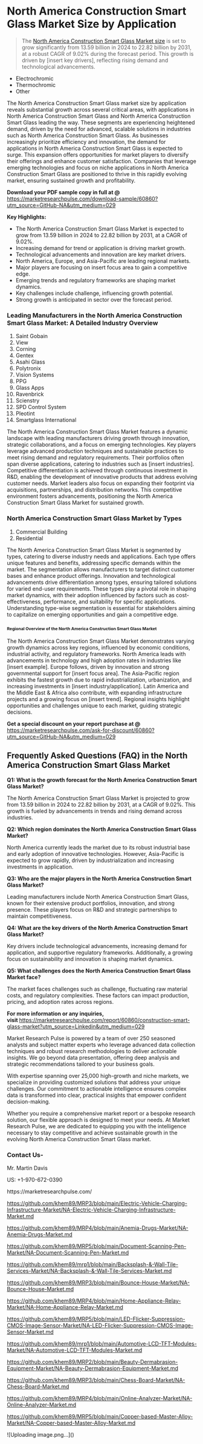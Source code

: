 <h1>North America Construction Smart Glass Market&nbsp;Size by Application</h1><blockquote><p>The <a href="https://marketresearchpulse.com/download-sample/60860?utm_source=GitHub-NA&amp;utm_medium=029">North America Construction Smart Glass Market size</a> is set to grow significantly from 13.59 billion in 2024 to 22.82 billion by 2031, at a robust CAGR of 9.02% during the forecast period. This growth is driven by [insert key drivers], reflecting rising demand and technological advancements.</p></blockquote><ul><li>Electrochromic<li> Thermochromic<li> Other</li></ul><p>The North America Construction Smart Glass market size by application reveals substantial growth across several critical areas, with applications in North America Construction Smart Glass and North America Construction Smart Glass leading the way. These segments are experiencing heightened demand, driven by the need for advanced, scalable solutions in industries such as North America Construction Smart Glass. As businesses increasingly prioritize efficiency and innovation, the demand for applications in North America Construction Smart Glass is expected to surge. This expansion offers opportunities for market players to diversify their offerings and enhance customer satisfaction. Companies that leverage emerging technologies and focus on niche applications in North America Construction Smart Glass are positioned to thrive in this rapidly evolving market, ensuring sustained growth and profitability.</p><p><strong>Download your PDF sample copy in full at @ </strong><a href="https://marketresearchpulse.com/download-sample/60860?utm_source=GitHub-NA&amp;utm_medium=029">https://marketresearchpulse.com/download-sample/60860?utm_source=GitHub-NA&amp;utm_medium=029</a></p><p><strong>Key Highlights: </strong></p><ul><li>The North America Construction Smart Glass Market is expected to grow from 13.59 billion in 2024 to 22.82 billion by 2031, at a CAGR of 9.02%.</li><li>Increasing demand for trend or application is driving market growth.</li><li>Technological advancements and innovation are key market drivers.</li><li>North America, Europe, and Asia-Pacific are leading regional markets.</li><li>Major players are focusing on insert focus area to gain a competitive edge.</li><li>Emerging trends and regulatory frameworks are shaping market dynamics.</li><li>Key challenges include challenge, influencing growth potential.</li><li>Strong growth is anticipated in sector over the forecast period.</li></ul><h3>Leading Manufacturers in the North America Construction Smart Glass Market: A Detailed Industry Overview</h3><ol><li>Saint Gobain</li><li>View</li><li>Corning</li><li>Gentex</li><li>Asahi Glass</li><li>Polytronix</li><li>Vision Systems</li><li>PPG</li><li>Glass Apps</li><li>Ravenbrick</li><li>Scienstry</li><li>SPD Control System</li><li>Pleotint</li><li>Smartglass International</li></ol><div class="flex max-w-full flex-col flex-grow"><div class="min-h-8 text-message flex w-full flex-col items-end gap-2 whitespace-normal break-words [.text-message+&amp;]:mt-5" dir="auto" data-message-author-role="assistant" data-message-id="fd8432e4-4910-450d-b182-61b7bfb0a01f" data-message-model-slug="gpt-4o"><div class="flex w-full flex-col gap-1 empty:hidden first:pt-[3px]"><div class="markdown prose w-full break-words dark:prose-invert light"><p>The North America Construction Smart Glass Market features a dynamic landscape with leading manufacturers driving growth through innovation, strategic collaborations, and a focus on emerging technologies. Key players leverage advanced production techniques and sustainable practices to meet rising demand and regulatory requirements. Their portfolios often span diverse applications, catering to industries such as [insert industries]. Competitive differentiation is achieved through continuous investment in R&amp;D, enabling the development of innovative products that address evolving customer needs. Market leaders also focus on expanding their footprint via acquisitions, partnerships, and distribution networks. This competitive environment fosters advancements, positioning the North America Construction Smart Glass Market for sustained growth.</p></div></div></div></div><h3>North America Construction Smart Glass Market by Types</h3><ol><li>Commercial Building<li> Residential</li></ol><div class="flex max-w-full flex-col flex-grow"><div class="min-h-8 text-message flex w-full flex-col items-end gap-2 whitespace-normal break-words [.text-message+&amp;]:mt-5" dir="auto" data-message-author-role="assistant" data-message-id="084470be-0bb7-4664-bddf-5156b4f41249" data-message-model-slug="gpt-4o-mini"><div class="flex w-full flex-col gap-1 empty:hidden first:pt-[3px]"><div class="markdown prose w-full break-words dark:prose-invert light"><p>The North America Construction Smart Glass Market is segmented by types, catering to diverse industry needs and applications. Each type offers unique features and benefits, addressing specific demands within the market. The segmentation allows manufacturers to target distinct customer bases and enhance product offerings. Innovation and technological advancements drive differentiation among types, ensuring tailored solutions for varied end-user requirements. These types play a pivotal role in shaping market dynamics, with their adoption influenced by factors such as cost-effectiveness, performance, and suitability for specific applications. Understanding type-wise segmentation is essential for stakeholders aiming to capitalize on emerging opportunities and gain a competitive edge.</p></div></div></div></div><h3><span style="font-size: 11px;">Regional Overview of the North America Construction Smart Glass Market</span></h3><div class="flex max-w-full flex-col flex-grow"><div class="min-h-8 text-message flex w-full flex-col items-end gap-2 whitespace-normal break-words [.text-message+&amp;]:mt-5" dir="auto" data-message-author-role="assistant" data-message-id="e9038762-ce64-4e30-91c9-9bd413514231" data-message-model-slug="gpt-4o-mini"><div class="flex w-full flex-col gap-1 empty:hidden first:pt-[3px]"><div class="markdown prose w-full break-words dark:prose-invert light"><p>The North America Construction Smart Glass Market demonstrates varying growth dynamics across key regions, influenced by economic conditions, industrial activity, and regulatory frameworks. North America leads with advancements in technology and high adoption rates in industries like [insert example]. Europe follows, driven by innovation and strong governmental support for [insert focus area]. The Asia-Pacific region exhibits the fastest growth due to rapid industrialization, urbanization, and increasing investments in [insert industry/application]. Latin America and the Middle East &amp; Africa also contribute, with expanding infrastructure projects and a growing focus on [insert trend]. Regional insights highlight opportunities and challenges unique to each market, guiding strategic decisions.</p></div></div></div></div><p><strong>Get a special discount on your report purchase at @ </strong><a href="https://marketresearchpulse.com/ask-for-discount/60860?utm_source=GitHub-NA&amp;utm_medium=029">https://marketresearchpulse.com/ask-for-discount/60860?utm_source=GitHub-NA&amp;utm_medium=029</a></p><h2>Frequently Asked Questions (FAQ) in the North America Construction Smart Glass Market</h2><p><strong>Q1: What is the growth forecast for the North America Construction Smart Glass Market?</strong></p><p>The North America Construction Smart Glass Market is projected to grow from 13.59 billion in 2024 to 22.82 billion by 2031, at a CAGR of 9.02%. This growth is fueled by advancements in trends and rising demand across industries.</p><p><strong>Q2: Which region dominates the North America Construction Smart Glass Market?</strong></p><p>North America currently leads the market due to its robust industrial base and early adoption of innovative technologies. However, Asia-Pacific is expected to grow rapidly, driven by industrialization and increasing investments in application.</p><p><strong>Q3: Who are the major players in the North America Construction Smart Glass Market?</strong></p><p>Leading manufacturers include North America Construction Smart Glass, known for their extensive product portfolios, innovation, and strong presence. These players focus on R&amp;D and strategic partnerships to maintain competitiveness.</p><p><strong>Q4: What are the key drivers of the North America Construction Smart Glass Market?</strong></p><p>Key drivers include technological advancements, increasing demand for application, and supportive regulatory frameworks. Additionally, a growing focus on sustainability and innovation is shaping market dynamics.</p><p><strong>Q5: What challenges does the North America Construction Smart Glass Market face?</strong></p><p>The market faces challenges such as challenge, fluctuating raw material costs, and regulatory complexities. These factors can impact production, pricing, and adoption rates across regions.</p><p><strong>For more information or any inquiries, visit&nbsp;</strong><a href="https://marketresearchpulse.com/report/60860/construction-smart-glass-market?utm_source=Linkedin&utm_medium=029">https://marketresearchpulse.com/report/60860/construction-smart-glass-market?utm_source=Linkedin&utm_medium=029</a></p><p>Market Research Pulse is powered by a team of over 250 seasoned analysts and subject matter experts who leverage advanced data collection techniques and robust research methodologies to deliver actionable insights. We go beyond data presentation, offering deep analysis and strategic recommendations tailored to your business goals.</p><p>With expertise spanning over 25,000 high-growth and niche markets, we specialize in providing customized solutions that address your unique challenges. Our commitment to actionable intelligence ensures complex data is transformed into clear, practical insights that empower confident decision-making.</p><p>Whether you require a comprehensive market report or a bespoke research solution, our flexible approach is designed to meet your needs. At Market Research Pulse, we are dedicated to equipping you with the intelligence necessary to stay competitive and achieve sustainable growth in the evolving North America Construction Smart Glass market.</p><h3><strong>Contact Us-</strong></h3><p>Mr. Martin Davis</p><p>US: +1-970-672-0390</p><p>https://marketresearchpulse.com/</p><p><a href="https://github.com/khem89/MRP3/blob/main/Electric-Vehicle-Charging-Infrastructure-Market/NA-Electric-Vehicle-Charging-Infrastructure-Market.md">https://github.com/khem89/MRP3/blob/main/Electric-Vehicle-Charging-Infrastructure-Market/NA-Electric-Vehicle-Charging-Infrastructure-Market.md</a></p><p><a href="https://github.com/khem89/MRP4/blob/main/Anemia-Drugs-Market/NA-Anemia-Drugs-Market.md">https://github.com/khem89/MRP4/blob/main/Anemia-Drugs-Market/NA-Anemia-Drugs-Market.md</a></p><p><a href="https://github.com/khem89/MRP5/blob/main/Document-Scanning-Pen-Market/NA-Document-Scanning-Pen-Market.md">https://github.com/khem89/MRP5/blob/main/Document-Scanning-Pen-Market/NA-Document-Scanning-Pen-Market.md</a></p><p><a href="https://github.com/khem89/mrp1/blob/main/Backsplash-&-Wall-Tile-Services-Market/NA-Backsplash-&-Wall-Tile-Services-Market.md">https://github.com/khem89/mrp1/blob/main/Backsplash-&-Wall-Tile-Services-Market/NA-Backsplash-&-Wall-Tile-Services-Market.md</a></p><p><a href="https://github.com/khem89/MRP3/blob/main/Bounce-House-Market/NA-Bounce-House-Market.md">https://github.com/khem89/MRP3/blob/main/Bounce-House-Market/NA-Bounce-House-Market.md</a></p><p><a href="https://github.com/khem89/MRP4/blob/main/Home-Appliance-Relay-Market/NA-Home-Appliance-Relay-Market.md">https://github.com/khem89/MRP4/blob/main/Home-Appliance-Relay-Market/NA-Home-Appliance-Relay-Market.md</a></p><p><a href="https://github.com/khem89/MRP5/blob/main/LED-Flicker-Suppression-CMOS-Image-Sensor-Market/NA-LED-Flicker-Suppression-CMOS-Image-Sensor-Market.md">https://github.com/khem89/MRP5/blob/main/LED-Flicker-Suppression-CMOS-Image-Sensor-Market/NA-LED-Flicker-Suppression-CMOS-Image-Sensor-Market.md</a></p><p><a href="https://github.com/khem89/mrp1/blob/main/Automotive-LCD-TFT-Modules-Market/NA-Automotive-LCD-TFT-Modules-Market.md">https://github.com/khem89/mrp1/blob/main/Automotive-LCD-TFT-Modules-Market/NA-Automotive-LCD-TFT-Modules-Market.md</a></p><p><a href="https://github.com/khem89/MRP2/blob/main/Beauty-Dermabrasion-Equipment-Market/NA-Beauty-Dermabrasion-Equipment-Market.md">https://github.com/khem89/MRP2/blob/main/Beauty-Dermabrasion-Equipment-Market/NA-Beauty-Dermabrasion-Equipment-Market.md</a></p><p><a href="https://github.com/khem89/MRP3/blob/main/Chess-Board-Market/NA-Chess-Board-Market.md">https://github.com/khem89/MRP3/blob/main/Chess-Board-Market/NA-Chess-Board-Market.md</a></p><p><a href="https://github.com/khem89/MRP4/blob/main/Online-Analyzer-Market/NA-Online-Analyzer-Market.md">https://github.com/khem89/MRP4/blob/main/Online-Analyzer-Market/NA-Online-Analyzer-Market.md</a></p><p><a href="https://github.com/khem89/MRP5/blob/main/Copper-based-Master-Alloy-Market/NA-Copper-based-Master-Alloy-Market.md">https://github.com/khem89/MRP5/blob/main/Copper-based-Master-Alloy-Market/NA-Copper-based-Master-Alloy-Market.md</a></p>
![Uploading image.png…]()
